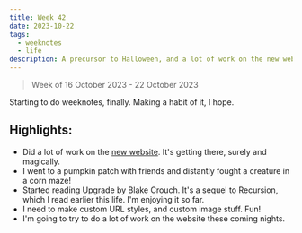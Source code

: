 ```yaml
---
title: Week 42
date: 2023-10-22
tags: 
  - weeknotes
  - life
description: A precursor to Halloween, and a lot of work on the new website.
---
```

> Week of 16 October 2023 - 22 October 2023

Starting to do weeknotes, finally. Making a habit of it, I hope.

## Highlights:

- Did a lot of work on the [new website](/colophon/). It's getting there, surely and magically.
- I went to a pumpkin patch with friends and distantly fought a creature in a corn maze!
- Started reading Upgrade by Blake Crouch. It's a sequel to Recursion, which I read earlier this life. I'm enjoying it so far.
- I need to make custom URL styles, and custom image stuff. Fun!
- I'm going to try to do a lot of work on the website these coming nights.
